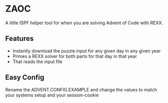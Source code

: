 # ZAOC

A little ISPF helper tool for when you are solving Advent of Code with REXX.

## Features

- Instantly download the puzzle input for any given day in any given year
- Primes a REXX solver for both parts for that day in that year
- That reads the input file

## Easy Config

Rename the ADVENT.CONFIG.EXAMPLE and change the values to match your systems setup and your session-cookie 

    
